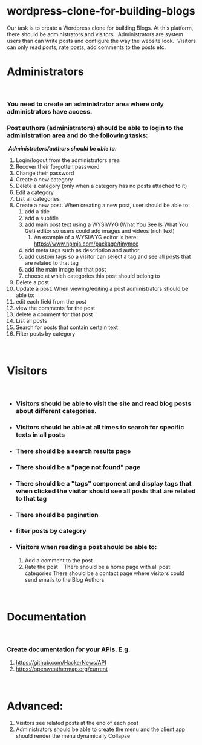 # wordpress-clone-for-building-blogs
Our task is to create a Wordpress clone for building Blogs. At this platform, there should be administrators and visitors. ​ Administrators are system users than can write posts and configure the way the website look. ​ Visitors can only read posts, rate posts, add comments to the posts etc.

# Administrators
​
### You need to create an administrator area where only administrators have access.
### Post authors (administrators) should be able to login to the administration area and do the following tasks:
​
***Administrators/authors should be able to:***
1. Login/logout from the administrators area
2. Recover their forgotten password
3. Change their password
4. Create a new category
5. Delete a category (only when a category has no posts attached to it)
6. Edit a category
7. List all categories
8. Create a new post. When creating a new post, user should be able to:
   1. add a title
   2. add a subtitle
   3. add main post text using a WYSIWYG (What You See Is What You Get) editor so users could add images and videos (rich text)
      1. An example of a WYSIWYG editor is here: https://www.npmjs.com/package/tinymce
   4. add meta tags such as description and author
   5. add custom tags so a visitor can select a tag and see all posts that are related to that tag
   6. add the main image for that post
   7. choose at which categories this post should belong to
9. Delete a post
10. Update a post. When viewing/editing a post administrators should be able to:
   1. edit each field from the post
   2. view the comments for the post
   3. delete a comment for that post
11. List all posts
12. Search for posts that contain certain text
13. Filter posts by category
​
` `  
` `  
​
# Visitors
​
- ### Visitors should be able to visit the site and read blog posts about different categories.
- ### Visitors should be able at all times to search for specific texts in all posts
- ### There should be a search results page
- ### There should be a "page not found" page
- ### There should be a "tags" component and display tags that when clicked the visitor should see all posts that are related to that tag
- ### There should be pagination
- ### filter posts by category
- ### Visitors when reading a post should be able to:
   1. Add a comment to the post
   2. Rate the post
​
​
​
There should be a home page with all post categories
There should be a contact page where visitors could send emails to the Blog Authors
​
` `  
` `  
​
# Documentation 
​
### Create documentation for your APIs. E.g.
1. https://github.com/HackerNews/API
2. https://openweathermap.org/current
​
​
` `  
` `  
​
# Advanced:
1. Visitors see related posts at the end of each post
2. Administrators should be able to create the menu and the client app should render the menu dynamically
Collapse
